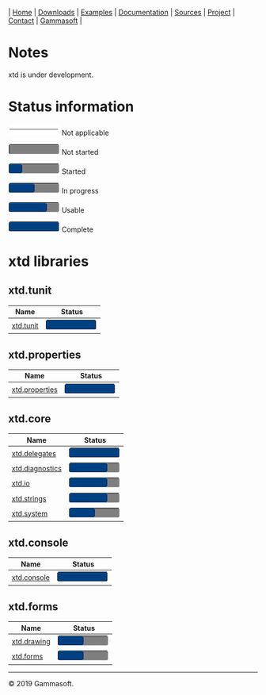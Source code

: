 | [Home](home.md) | [Downloads](downloads.md) | [Examples](examples.md) | [Documentation](documentation.md) | [Sources](https://github.com/gammasoft71/xtd) | [Project](https://sourceforge.net/projects/xtdpro/) | [Contact](contact.md) | [Gammasoft](https://gammasoft71.wixsite.com/gammasoft) |

# Notes 

xtd is under development.

# Status information

![progressina](pictures/progress_ina.png) Not applicable

![progress0](pictures/progress0.png) Not started

![progress25](pictures/progress25.png) Started

![progress50](pictures/progress50.png) In progress

![progress75](pictures/progress75.png) Usable

![progress100](pictures/progress100.png) Complete

# xtd libraries

## xtd.tunit

| Name                                                                                                     | Status                                   |
|----------------------------------------------------------------------------------------------------------|------------------------------------------|
| [xtd.tunit](https://github.com/gammasoft71/xtd_tunit/tree/master/docs/development_status.md)             | ![progress100](pictures/progress100.png) |

## xtd.properties

| Name                                                                                                     | Status                                   |
|----------------------------------------------------------------------------------------------------------|------------------------------------------|
| [xtd.properties](https://github.com/gammasoft71/xtd_properties/tree/master/docs/development_status.md)   | ![progress100](pictures/progress100.png) |

## xtd.core

| Name                                                                                                     | Status                                   |
|----------------------------------------------------------------------------------------------------------|------------------------------------------|
| [xtd.delegates](https://github.com/gammasoft71/xtd_delegates/tree/master/docs/development_status.md)     | ![progress100](pictures/progress100.png) |
| [xtd.diagnostics](https://github.com/gammasoft71/xtd_diagnostics/tree/master/docs/development_status.md) | ![progress100](pictures/progress75.png)  |
| [xtd.io](https://github.com/gammasoft71/xtd_io/tree/master/docs/development_status.md)                   | ![progress100](pictures/progress75.png)  |
| [xtd.strings](https://github.com/gammasoft71/xtd_strings/tree/master/docs/development_status.md)         | ![progress100](pictures/progress75.png)  |
| [xtd.system](https://github.com/gammasoft71/xtd_system/tree/master/docs/development_status.md)           | ![progress100](pictures/progress50.png)  |

## xtd.console

| Name                                                                                                     | Status                                   |
|----------------------------------------------------------------------------------------------------------|------------------------------------------|
| [xtd.console](https://github.com/gammasoft71/xtd_console/tree/master/docs/development_status.md)         | ![progress100](pictures/progress100.png) |


## xtd.forms

| Name                                                                                                     | Status                                   |
|----------------------------------------------------------------------------------------------------------|------------------------------------------|
| [xtd.drawing](https://github.com/gammasoft71/xtd_drawing/tree/master/docs/development_status.md)         | ![progress100](pictures/progress50.png)  |
| [xtd.forms](https://github.com/gammasoft71/xtd_forms/tree/master/docs/development_status.md)             | ![progress100](pictures/progress50.png)  |

______________________________________________________________________________________________

© 2019 Gammasoft.

